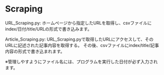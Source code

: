 # Scraping

URL_Scraping.py:
ホームページから指定したURLを取得し、csvファイルにindex/日付/title/URLの形式で書き込みます。

Article_Scraping.py:
URL_Scraping.pyで取得したURLにアクセスして、そのURLに記述された記事内容を取得する。
その後、csvファイルにindex/title/記事内容の形式で書き込まれます。

※管理しやすようにファイル名には、プログラムを実行した日付が必ず入力されます。
